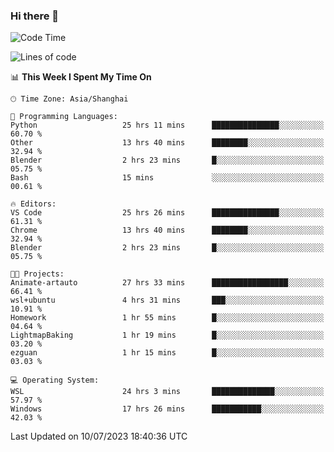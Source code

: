 ### Hi there 👋

<!--
**GwenKaplan/GwenKaplan** is a ✨ _special_ ✨ repository because its `README.md` (this file) appears on your GitHub profile.

Here are some ideas to get you started:

- 🔭 I’m currently working on ...
- 🌱 I’m currently learning ...
- 👯 I’m looking to collaborate on ...
- 🤔 I’m looking for help with ...
- 💬 Ask me about ...
- 📫 How to reach me: ...
- 😄 Pronouns: ...
- ⚡ Fun fact: ...
-->

<!--START_SECTION:waka-->
![Code Time](http://img.shields.io/badge/Code%20Time-158%20hrs%205%20mins-blue)

![Lines of code](https://img.shields.io/badge/From%20Hello%20World%20I%27ve%20Written-2.4%20thousand%20lines%20of%20code-blue)

📊 **This Week I Spent My Time On** 

```text
🕑︎ Time Zone: Asia/Shanghai

💬 Programming Languages: 
Python                   25 hrs 11 mins      ███████████████░░░░░░░░░░   60.70 % 
Other                    13 hrs 40 mins      ████████░░░░░░░░░░░░░░░░░   32.94 % 
Blender                  2 hrs 23 mins       █░░░░░░░░░░░░░░░░░░░░░░░░   05.75 % 
Bash                     15 mins             ░░░░░░░░░░░░░░░░░░░░░░░░░   00.61 % 

🔥 Editors: 
VS Code                  25 hrs 26 mins      ███████████████░░░░░░░░░░   61.31 % 
Chrome                   13 hrs 40 mins      ████████░░░░░░░░░░░░░░░░░   32.94 % 
Blender                  2 hrs 23 mins       █░░░░░░░░░░░░░░░░░░░░░░░░   05.75 % 

🐱‍💻 Projects: 
Animate-artauto          27 hrs 33 mins      █████████████████░░░░░░░░   66.41 % 
wsl+ubuntu               4 hrs 31 mins       ███░░░░░░░░░░░░░░░░░░░░░░   10.91 % 
Homework                 1 hr 55 mins        █░░░░░░░░░░░░░░░░░░░░░░░░   04.64 % 
LightmapBaking           1 hr 19 mins        █░░░░░░░░░░░░░░░░░░░░░░░░   03.20 % 
ezguan                   1 hr 15 mins        █░░░░░░░░░░░░░░░░░░░░░░░░   03.03 % 

💻 Operating System: 
WSL                      24 hrs 3 mins       ██████████████░░░░░░░░░░░   57.97 % 
Windows                  17 hrs 26 mins      ███████████░░░░░░░░░░░░░░   42.03 % 
```


 Last Updated on 10/07/2023 18:40:36 UTC
<!--END_SECTION:waka-->
